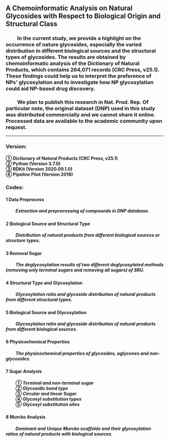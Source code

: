 ## A Chemoinformatic Analysis on Natural Glycosides with Respect to Biological Origin and Structural Class

### &emsp;&emsp; In the current study, we provide a highlight on the occurrence of nature glycosides, especially the varied distribution in different biological sources and the structural types of glycosides. The results are obtained by chemoinformatic analysis of the Dictionary of Natural Products, which contains 264,071 records (CRC Press, v25.1). These findings could help us to interpret the preference of NPs’ glycosylation and to investigate how NP glycosylation could aid NP-based drug discovery.
### &emsp;&emsp; We plan to publish this research in Nat. Prod. Rep. Of particular note, the original dataset (DNP) used in this study was distributed commercially and we cannot share it online. Processed data are available to the academic community upon request.
---------------------------------------------------------------------------------------------
### Version:
<h4>
① Dictionary of Natural Products (CRC Press, v25.1) <br>
② Python (Version 3.7.0) <br>
③ RDKit (Version 2020.09.1.0) <br>
④ Pipeline Pilot (Version 2016) <br>
</h4>

### Codes:
#### 1 Data Preprocess
<h5> &emsp;&emsp; Extraction and preprocessing of compounds in DNP database. </h5>

#### 2 Biological Source and Structural Type
<h5> &emsp;&emsp; Distribution of natural products from different biological sources or structure types. </h5>

#### 3 Removal Sugar
<h5> &emsp;&emsp; The deglycosylation results of two different deglycosylated methods (removing only terminal sugars and removing all sugars) of SRU. </h5>

#### 4 Structural Type and Glycosylation
<h5> &emsp;&emsp; Glycosylation ratio and glycoside distribution of natural products from different structural types. </h5>

#### 5 Biological Source and Glycosylation
<h5> &emsp;&emsp; Glycosylation ratio and glycoside distribution of natural products from different biological sources. </h5>

#### 6 Physicochemical Properties
<h5> &emsp;&emsp; The physicochemical properties of glycosides, aglycones and non-glycosides. </h5>

#### 7 Sugar Analysis
<h5> 
&emsp;&emsp; ① Terminal and non-terminal sugar <br>
&emsp;&emsp; ② Glycosidic bond type <br>
&emsp;&emsp; ③ Circular and linear Sugar <br>
&emsp;&emsp; ④ Glycosyl substitution types <br>
&emsp;&emsp; ⑤ Glycosyl substitution sites <br>
</h5>

#### 8 Murcko Analysis
<h5> &emsp;&emsp; Dominant and Unique Murcko scaffolds and their glycosylation ratios of natural products with biological sources. </h5>
